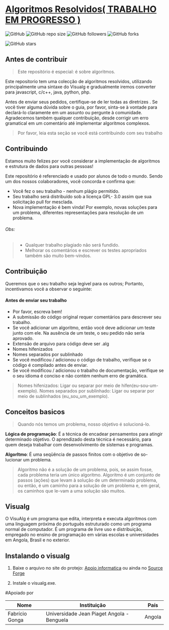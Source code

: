 # [Algoritmos Resolvidos( TRABALHO EM PROGRESSO )](https://github.com/DevGonga/AlgoritmosResolvidos "# Algoritmos Resolvidos")
![GitHub](https://img.shields.io/github/license/DevGonga/AlgoritmosResolvidos.svg?style=for-the-badge&label=Licença&color=red) ![GitHub repo size](https://img.shields.io/github/repo-size/DevGonga/AlgoritmosResolvidos.svg?style=for-the-badge&label=Tamanho&color=) ![GitHub followers](https://img.shields.io/github/followers/DevGonga.svg?style=for-the-badge&label=Seguidores/as)  ![GitHub forks](https://img.shields.io/github/forks/DevGonga/AlgoritmosResolvidos.svg?style=for-the-badge&label=Garfos)

![GitHub stars](https://img.shields.io/github/stars/devgonga/algoritimosresolvidos.svg?style=for-the-badge&label=Estrelas)
## Antes de contribuir
> Este repositório é especial: é sobre algoritmos. 

Este repositorio tem  uma colecção de algoritmos resolvidos, utilizando principalmente uma sintaxe do Visualg e gradualmente iremos converter para javascript, c/c++, java, python, php.

Antes de enviar seus pedidos, certifique-se de ler todas as diretrizes . 
Se você tiver alguma dúvida sobre o guia, por favor, sinta-se à vontade para declará-lo claramente em um assunto ou pergunte à comunidade.
Agradecemos também  qualquer contribuição, desde corrigir um erro gramatical em um comentário até implementar algoritmos complexos. 
> Por favor, leia esta seção se você está contribuindo com seu trabalho

## Contribuindo
Estamos muito felizes por você considerar a implementação de algoritmos e estrutura de dados para outras pessoas! 

Este repositório é referenciado e usado por alunos de todo o mundo. Sendo um dos nossos colaboradores, você concorda e confirma que:

- Você fez o seu trabalho - nenhum plágio permitido.
- Seu trabalho será distribuído sob a licença GPL- 3.0  assim que sua solicitação pull for mesclada.
- Nova implementação é bem vinda! Por exemplo, novas soluções para um problema, diferentes representações para resolução de um problema.

###### Obs:
> - Qualquer trabalho plagiado não será fundido.
> - Melhorar os comentários e escrever os testes apropriados também são muito bem-vindos.


## Contribuição
Queremos que o seu trabalho seja legível para os outros; Portanto, incentivamos você a observar o seguinte:
#### Antes de enviar seu trabalho
- Por favor, escreva bem!
- A submissão do código original requer comentários para descrever seu trabalho.
- Se você adicionar um algoritmo, então você deve adicionar um teste junto com ele. Na ausência de um teste, o seu pedido não seria aprovado.   
- Extensão de arquivo para código deve ser .alg
- Nomes hifenizados
- Nomes separados por sublinhado
- Se você modificou / adicionou o código de trabalho, verifique se o código é compilado antes de enviar.
- Se você modificou / adicionou o trabalho de documentação, verifique se o seu idioma é conciso e não contém nenhum erro de gramática.


> Nomes hifenizados: Ligar ou separar por meio de hífen(eu-sou-um-exemplo). 
> Nomes separados por sublinhado: Ligar ou separar por meio de sublinhados (eu_sou_um_exemplo). 

## Conceitos basicos
> Quando nós temos um problema, nosso objetivo é solucioná-lo. 

**Lógica de programação**:  É a técnica de encadear pensamentos para atingir determinado objetivo. O aprendizado desta técnica é necessário, para quem deseja trabalhar com desenvolvimento de sistemas e programas. 

**Algorltmo**:  É uma seqüência de passos finitos com o objetivo de so-lucionar um problema. 

> Algoritmo não é a solução de um problema, pois, se assim fosse, cada problema teria um único algoritmo. Algoritmo é um conjunto de passos (ações) que levam à solução de um determinado problema, ou então, é um caminho para a solução de um problema e, em geral, os caminhos que le-vam a uma solução são muitos. 



## Visualg

O VisuAlg é um programa que edita, interpreta e executa algoritmos com uma linguagem próxima do português estruturado como um programa normal de computador. É um programa de livre uso e distribuição, empregado no ensino de programação em várias escolas e universidades em Angola, Brasil  e no exterior.


## Instalando o visualg
1) Baixe o arquivo no site do protejo: [Apoio informatica](https://www.apoioinformatica.inf.br/produtos/visualg "Apoio informatica")   ou ainda no [Source Forge]( https://sourceforge.net/projects/visualg30/ "Source Forge")

2) Instale o visualg.exe.

#Apoiado por
                    
Nome  | Instituição | País
------------- | ------------- |--------
Fabrício Gonga  | Universidade Jean Piaget Angola - Benguela | Angola

